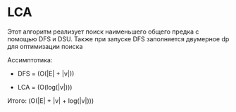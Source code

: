 # LCA

Этот алгоритм реализует поиск наименьшего общего предка с помощью DFS и DSU. Также при запуске DFS заполняется двумерное dp для оптимизации поиска

Ассимптотика: 
- DFS = \(O(|E| + |v|)\)

- LCA = \(O(log(|v|))\)

Итого: \(O(|E| + |v| + log(|v|))\)
